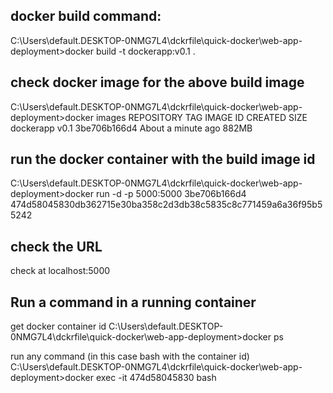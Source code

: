 ## docker build command:

C:\Users\default.DESKTOP-0NMG7L4\dckrfile\quick-docker\web-app-deployment>docker build -t dockerapp:v0.1 .

## check docker image for the above build image
C:\Users\default.DESKTOP-0NMG7L4\dckrfile\quick-docker\web-app-deployment>docker images
REPOSITORY              TAG                 IMAGE ID            CREATED              SIZE
dockerapp               v0.1                3be706b166d4        About a minute ago   882MB

## run the docker container with the build image id
C:\Users\default.DESKTOP-0NMG7L4\dckrfile\quick-docker\web-app-deployment>docker run -d -p 5000:5000 3be706b166d4
474d58045830db362715e30ba358c2d3db38c5835c8c771459a6a36f95b55242

## check the URL
check at localhost:5000

## Run a command in a running container

get docker container id
C:\Users\default.DESKTOP-0NMG7L4\dckrfile\quick-docker\web-app-deployment>docker ps

run any command (in this case bash with the container id)
C:\Users\default.DESKTOP-0NMG7L4\dckrfile\quick-docker\web-app-deployment>docker exec -it 474d58045830 bash


